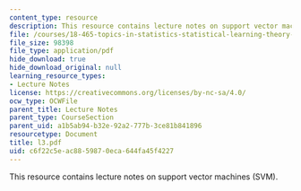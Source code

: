 ```yaml
---
content_type: resource
description: This resource contains lecture notes on support vector machines (SVM).
file: /courses/18-465-topics-in-statistics-statistical-learning-theory-spring-2007/c6f22c5eac8859870eca644fa45f4227_l3.pdf
file_size: 98398
file_type: application/pdf
hide_download: true
hide_download_original: null
learning_resource_types:
- Lecture Notes
license: https://creativecommons.org/licenses/by-nc-sa/4.0/
ocw_type: OCWFile
parent_title: Lecture Notes
parent_type: CourseSection
parent_uid: a1b5ab94-b32e-92a2-777b-3ce81b841896
resourcetype: Document
title: l3.pdf
uid: c6f22c5e-ac88-5987-0eca-644fa45f4227
---
```

This resource contains lecture notes on support vector machines (SVM).